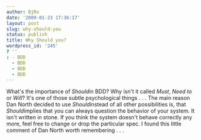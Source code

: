 ```yaml
---
author: BjRo
date: '2009-01-23 17:36:17'
layout: post
slug: why-should-you
status: publish
title: Why Should you?
wordpress_id: '245'
? ''
: - BDD
  - BDD
  - BDD
  - BDD
---
```


What's the importance of *Should*in BDD? Why isn't it called *Must*,
*Need to* or *Will*? It's one of those subtle psychological things . . .
The main reason Dan North decided to use *Should*instead of all other
possibilities is, that *Should*implies that you can always question the
behavior of your system. It isn't written in stone. If you think the
system doesn't behave correctly any more, feel free to change or drop
the particular spec. I found this little comment of Dan North worth
remembering . . .
